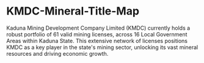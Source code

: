 # KMDC-Mineral-Title-Map
Kaduna Mining Development Company Limited (KMDC) currently holds a robust portfolio of 61 valid mining licenses, across 16 Local Government Areas within Kaduna State. This extensive network of licenses positions KMDC as a key player in the state's mining sector, unlocking its vast mineral resources and driving economic growth.
